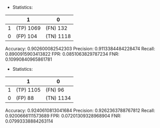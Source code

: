 * Statistics: 

|          |    1     |    0     |
|----------|----------|----------|
|    1     |(TP) 1069 | (FN) 132 |
|    0     | (FP) 104 |(TN) 1118 |
Accuracy: 0.902600082542303
Precision: 0.9113384484228474
Recall: 0.8900915903413822
FPR: 0.0851063829787234
FNR: 0.10990840965861781
* Statistics: 

|          |    1     |    0     |
|----------|----------|----------|
|    1     |(TP) 1105 | (FN) 96  |
|    0     | (FP) 88  |(TN) 1134 |
Accuracy: 0.9240610813041684
Precision: 0.9262363788767812
Recall: 0.9200666111573689
FPR: 0.07201309328968904
FNR: 0.07993338884263114
